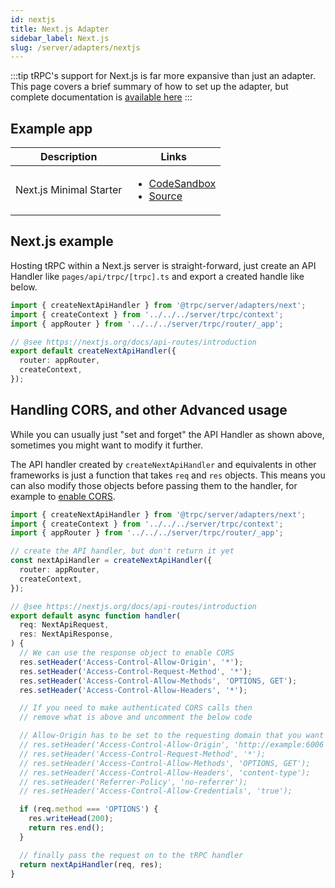 ```yaml
---
id: nextjs
title: Next.js Adapter
sidebar_label: Next.js
slug: /server/adapters/nextjs
---
```


:::tip
tRPC's support for Next.js is far more expansive than just an adapter. This page covers a brief summary of how to set up the adapter, but complete documentation is [available here](/docs/nextjs/introduction)
:::

## Example app

<table>
  <thead>
    <tr>
      <th>Description</th>
      <th>Links</th>
    </tr>
  </thead>
  <tbody>
    <tr>
      <td>Next.js Minimal Starter</td>
      <td>
        <ul>
          <li><a href="https://githubbox.com/trpc/trpc/tree/main/examples/next-minimal-starter">CodeSandbox</a></li>
          <li><a href="https://github.com/trpc/trpc/tree/main/examples/next-minimal-starter">Source</a></li>
        </ul>
      </td>
    </tr>
  </tbody>
</table>

## Next.js example

Hosting tRPC within a Next.js server is straight-forward, just create an API Handler like `pages/api/trpc/[trpc].ts` and export a created handle like below.

```ts title='pages/api/trpc/[trpc].ts'
import { createNextApiHandler } from '@trpc/server/adapters/next';
import { createContext } from '../../../server/trpc/context';
import { appRouter } from '../../../server/trpc/router/_app';

// @see https://nextjs.org/docs/api-routes/introduction
export default createNextApiHandler({
  router: appRouter,
  createContext,
});
```

## Handling CORS, and other Advanced usage

While you can usually just "set and forget" the API Handler as shown above, sometimes you might want to modify it further.

The API handler created by `createNextApiHandler` and equivalents in other frameworks is just a function that takes `req` and `res` objects. This means you can also modify those objects before passing them to the handler, for example to [enable CORS](/docs/client/cors).

```ts title='pages/api/trpc/[trpc].ts'
import { createNextApiHandler } from '@trpc/server/adapters/next';
import { createContext } from '../../../server/trpc/context';
import { appRouter } from '../../../server/trpc/router/_app';

// create the API handler, but don't return it yet
const nextApiHandler = createNextApiHandler({
  router: appRouter,
  createContext,
});

// @see https://nextjs.org/docs/api-routes/introduction
export default async function handler(
  req: NextApiRequest,
  res: NextApiResponse,
) {
  // We can use the response object to enable CORS
  res.setHeader('Access-Control-Allow-Origin', '*');
  res.setHeader('Access-Control-Request-Method', '*');
  res.setHeader('Access-Control-Allow-Methods', 'OPTIONS, GET');
  res.setHeader('Access-Control-Allow-Headers', '*');

  // If you need to make authenticated CORS calls then
  // remove what is above and uncomment the below code

  // Allow-Origin has to be set to the requesting domain that you want to send the credentials back to
  // res.setHeader('Access-Control-Allow-Origin', 'http://example:6006');
  // res.setHeader('Access-Control-Request-Method', '*');
  // res.setHeader('Access-Control-Allow-Methods', 'OPTIONS, GET');
  // res.setHeader('Access-Control-Allow-Headers', 'content-type');
  // res.setHeader('Referrer-Policy', 'no-referrer');
  // res.setHeader('Access-Control-Allow-Credentials', 'true');

  if (req.method === 'OPTIONS') {
    res.writeHead(200);
    return res.end();
  }

  // finally pass the request on to the tRPC handler
  return nextApiHandler(req, res);
}
```

